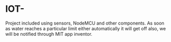 # IOT-
Project included using sensors, NodeMCU and other components. As soon as  water reaches a particular limit either automatically it will get off also, we will be  notified through MIT app inventor.
